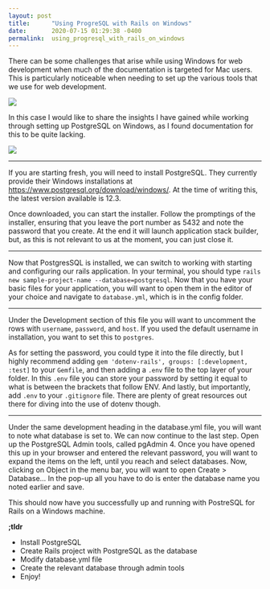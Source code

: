 ```yaml
---
layout: post
title:      "Using ProgreSQL with Rails on Windows"
date:       2020-07-15 01:29:38 -0400
permalink:  using_progresql_with_rails_on_windows
---
```



There can be some challenges that arise while using Windows for web development when much of the documentation is targeted for Mac users. This is particularly noticeable when needing to set up the various tools that we use for web development.

![](https://img.memecdn.com/mac-vs-pc_o_702002.gif)

In this case I would like to share the insights I have gained while working through setting up PostgreSQL on Windows, as I found documentation for this to be quite lacking.

![](https://media3.giphy.com/media/Ln2dAW9oycjgmTpjX9/giphy.gif?cid=ecf05e47eb7b052478b63292f05b8b6fe28c66ecfa1fe0e6&rid=giphy.gif)

***
If you are starting fresh, you will need to install PostgreSQL. They currently provide their Windows installations at https://www.postgresql.org/download/windows/. At the time of writing this, the latest version available is 12.3.

Once downloaded, you can start the installer. Follow the promptings of the installer, ensuring that you leave the port number as 5432 and note the password that you create. At the end it will launch application stack builder, but, as this is not relevant to us at the moment, you can just close it.

***
Now that PostgresSQL is installed, we can switch to working with starting and configuring our rails application. In your terminal, you should type `rails new sample-project-name --database=postgresql`. Now that you have your basic files for your application, you will want to open them in the editor of your choice and navigate to `database.yml`, which is in the config folder.

***
Under the Development section of this file you will want to uncomment the rows with `username`, `password`, and `host`. If you used the default username in installation, you want to set this to `postgres`.

As for setting the password, you could type it into the file directly, but I highly recommend adding `gem 'dotenv-rails', groups: [:development, :test]` to your `Gemfile`, and then adding a `.env` file to the top layer of your folder. In this `.env` file you can store your password by setting it equal to what is between the brackets that follow ENV. And lastly, but importantly, add `.env` to your `.gitignore` file. There are plenty of great resources out there for diving into the use of dotenv though.

***
Under the same development heading in the database.yml file, you will want to note what database is set to. We can now continue to the last step. Open up the PostgreSQL Admin tools, called pgAdmin 4. Once you have opened this up in your browser and entered the relevant password, you will want to expand the items on the left, until you reach and select databases. Now, clicking on Object in the menu bar, you will want to open Create > Database… In the pop-up all you have to do is enter the database name you noted earlier and save.

This should now have you successfully up and running with PostreSQL for Rails on a Windows machine.


**;tldr**
* Install PostgreSQL
* Create Rails project with PostgreSQL as the database
* Modify database.yml file
* Create the relevant database through admin tools
* Enjoy!
